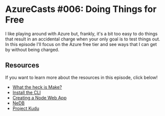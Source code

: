 # AzureCasts #006: Doing Things for Free

I like playing around with Azure but, frankly, it's a bit too easy to do things that result in an accidental charge when your only goal is to test things out. In this episode I'll focus on the Azure free tier and see ways that I can get by without being charged.

## Resources

If you want to learn more about the resources in this episode, click below!

 - [What the heck is Make?](https://www.youtube.com/watch?v=_r7i5X0rXJk)
 - [Install the CLI](https://docs.microsoft.com/cli/azure/install-azure-cli?view=azure-cli-latest&WT.mc_id=docs-azurecasts-robcon)
 - [Creating a Node Web App](https://docs.microsoft.com/en-us/azure/app-service/app-service-web-get-started-nodejs&WT.mc_id=docs-azurecasts-robcon)
 - [NeDB](https://github.com/louischatriot/nedb)
 - [Project Kudu](https://github.com/projectkudu/kudu)
